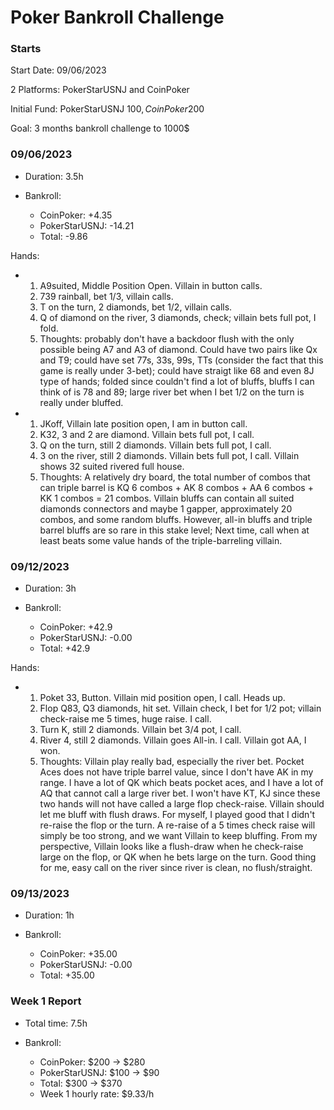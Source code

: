 # Poker Bankroll Challenge

### Starts ###
Start Date: 09/06/2023

2 Platforms: PokerStarUSNJ and CoinPoker

Initial Fund: PokerStarUSNJ 100$, CoinPoker 200$

Goal: 3 months bankroll challenge to 1000$

### 09/06/2023 ###
- Duration: 3.5h

- Bankroll:
	- CoinPoker: +4.35
	- PokerStarUSNJ: -14.21
	- Total: -9.86

Hands:

- 
	1. A9suited, Middle Position Open. Villain in button calls.
	1. 739 rainball, bet 1/3, villain calls.
	1. T on the turn, 2 diamonds, bet 1/2, villain calls.
	1. Q of diamond on the river, 3 diamonds, check; villain bets full pot, I fold.
	1. Thoughts: probably don't have a backdoor flush with the only possible being A7 and A3 of diamond. Could have two pairs like Qx and T9; could have set 77s, 33s, 99s, TTs (consider the fact that this game is really under 3-bet); could have straigt like 68 and even 8J type of hands; folded since couldn't find a lot of bluffs, bluffs I can think of is 78 and 89; large river bet when I bet 1/2 on the turn is really under bluffed.
-
	1. JKoff, Villain late position open, I am in button call.
	1. K32, 3 and 2 are diamond. Villain bets full pot, I call.
	1. Q on the turn, still 2 diamonds. Villain bets full pot, I call.
	1. 3 on the river, still 2 diamonds. Villain bets full pot, I call. Villain shows 32 suited rivered full house.
	1. Thoughts: A relatively dry board, the total number of combos that can triple barrel is KQ 6 combos + AK 8 combos + AA 6 combos + KK 1 combos = 21 combos. Villain bluffs can contain all suited diamonds connectors and maybe 1 gapper, approximately 20 combos, and some random bluffs. However, all-in bluffs and triple barrel bluffs are so rare in this stake level; Next time, call when at least beats some value hands of the triple-barreling villain.

### 09/12/2023 ###
- Duration: 3h

- Bankroll:
	- CoinPoker: +42.9
	- PokerStarUSNJ: -0.00
	- Total: +42.9

Hands:

- 
	1. Poket 33, Button. Villain mid position open, I call. Heads up.
	1. Flop Q83, Q3 diamonds, hit set. Villain check, I bet for 1/2 pot; villain check-raise me 5 times, huge raise. I call.
	1. Turn K, still 2 diamonds. Villain bet 3/4 pot, I call.
	1. River 4, still 2 diamonds. Villain goes All-in. I call. Villain got AA, I won.
	1. Thoughts: Villain play really bad, especially the river bet. Pocket Aces does not have triple barrel value, since I don't have AK in my range. I have a lot of QK which beats pocket aces, and I have a lot of AQ that cannot call a large river bet. I won't have KT, KJ since these two hands will not have called a large flop check-raise. Villain should let me bluff with flush draws. For myself, I played good that I didn't re-raise the flop or the turn. A re-raise of a 5 times check raise will simply be too strong, and we want Villain to keep bluffing. From my perspective, Villain looks like a flush-draw when he check-raise large on the flop, or QK when he bets large on the turn. Good thing for me, easy call on the river since river is clean, no flush/straight.

### 09/13/2023 ###
- Duration: 1h

- Bankroll:
	- CoinPoker: +35.00
	- PokerStarUSNJ: -0.00
	- Total: +35.00

### Week 1 Report ###
- Total time: 7.5h

- Bankroll:
	- CoinPoker: $200 -> $280
	- PokerStarUSNJ: $100 -> $90
	- Total: $300 -> $370
	- Week 1 hourly rate: $9.33/h
